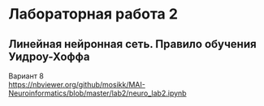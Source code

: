 # Лабораторная работа 2
## Линейная нейронная сеть. Правило обучения Уидроу-Хоффа

Вариант 8  
https://nbviewer.org/github/mosikk/MAI-Neuroinformatics/blob/master/lab2/neuro_lab2.ipynb  

